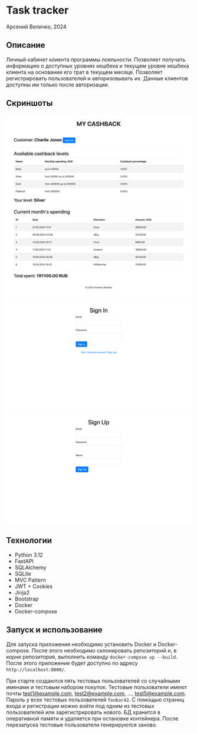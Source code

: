 # Task tracker

Арсений Величко, 2024

## Описание

Личный кабинет клиента программы лояльности. Позволяет получать информацию о доступных уровнях кешбека и текущем уровне
кешбека клиента на основании его трат в текущем месяце. Позволяет регистрировать пользователей и авторизовывать их.
Данные клиентов доступны им только после авторизации.

## Скриншоты

![img.png](img.png)
![img_1.png](img_1.png)
![img_2.png](img_2.png)

## Технологии

- Python 3.12
- FastAPI
- SQLAlchemy
- SQLite
- MVC Pattern
- JWT + Cookies
- Jinja2
- Bootstrap
- Docker
- Docker-compose

## Запуск и использование

Для запуска приложения необходимо установить Docker и Docker-compose. После этого необходимо склонировать
репозиторий и, в корне репозитория, выполнить команду `docker-compose up --build`. После этого приложение будет
доступно по адресу `http://localhost:8000/`.

При старте создаются пять тестовых пользователей со случайными именами и тестовым набором покупок. Тестовые пользователи
имеют почты test1@example.com, test2@example.com, ..., test5@example.com. Пароль у всех тестовых пользователей
`foobar42`. С помощью страниц входа и регистрации можно войти под одним из тестовых пользователей или зарегистрировать
нового. БД хранится в оперативной памяти и удаляется при остановке контейнера. После перезапуска тестовые пользователи
генерируются заново.